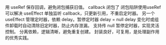 用 useRef 保存回调，避免闭包捕获旧值。 callback 闭包了
闭包陷阱使用useRef 可以解决
useEffect 单独监听 callback，只更新引用，不重启定时器。
另一个 useEffect 管理定时器，依赖 delay。暂停定时器 delay = null
delay 变化时或组件卸载时自动清除旧定时器，防止内存泄漏。
支持传 null 暂停定时器，实现灵活控制。
分离依赖，逻辑清晰，避免重复创建。
封装良好，可复用，是处理副作用的优秀实践。